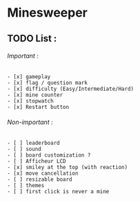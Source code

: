 # Minesweeper

## TODO List :
  ###### Important :
    - [x] gameplay
    - [x] flag / question mark
    - [x] difficulty (Easy/Intermediate/Hard)
    - [x] mine counter
    - [x] stopwatch
    - [x] Restart button
  ###### Non-important :
    - [ ] leaderboard
    - [ ] sound
    - [ ] board customization ?
    - [ ] Afficheur LCD
    - [x] smiley at the top (with reaction)
    - [x] move cancellation
    - [ ] resizable board
    - [ ] themes
    - [ ] first click is never a mine
